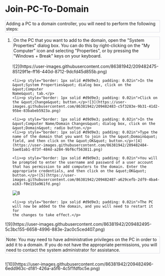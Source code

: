 # Join-PC-To-Domain

<!DOCTYPE html>
<html>
<head>
	
</head>
<body lang="en-US" link="#000080" vlink="#800000" dir="ltr"><p style="border: 1px solid #d9d9e3; padding: 0.02in">
Adding a PC to a domain controller, you will need to perform the
following steps:</p>
<ol>
	<li><p style="border: 1px solid #d9d9e3; padding: 0.02in">On the PC
	that you want to add to the domain, open the &quot;System
	Properties&quot; dialog box. You can do this by right-clicking on
	the &quot;My Computer&quot; icon and selecting &quot;Properties&quot;,
	or by pressing the &quot;Windows + Break&quot; keys on your
	keyboard.</p>![2](https://user-images.githubusercontent.com/86381942/209482475-85129f1e-ff16-440d-8712-9dcfd45d855b.png)

	<li><p style="border: 1px solid #d9d9e3; padding: 0.02in">In the
	&quot;System Properties&quot; dialog box, click on the &quot;Computer
	Name&quot; tab.</p>
	<li><p style="border: 1px solid #d9d9e3; padding: 0.02in">Click on
	the &quot;Change&quot; button.</p>![3](https://user-images.githubusercontent.com/86381942/209482483-c5f3283e-9b31-41d2-95be-83babeb5923a.png)

	<li><p style="border: 1px solid #d9d9e3; padding: 0.02in">In the
	&quot;Computer Name/Domain Changes&quot; dialog box, click on the
	&quot;Domain&quot; radio button.</p>
	<li><p style="border: 1px solid #d9d9e3; padding: 0.02in">Type the
	name of the domain that you want to join in the &quot;Domain&quot;
	field, and then click on the &quot;OK&quot; button.</p>![4](https://user-images.githubusercontent.com/86381942/209482484-5ae01ab1-073f-484d-a284-9bf6cf563811.png)

	<li><p style="border: 1px solid #d9d9e3; padding: 0.02in">You will
	be prompted to enter the username and password of a user account
	that has permission to add computers to the domain. Enter the
	appropriate credentials, and then click on the &quot;OK&quot;
	button.</p>![5](https://user-images.githubusercontent.com/86381942/209482487-a629cefb-2df9-4ba4-a163-f0e155a961fd.png)
![8](https://user-images.githubusercontent.com/86381942/209482492-67c8072f-4a3c-48f7-bc89-b7431b807762.png)

	<li><p style="border: 1px solid #d9d9e3; padding: 0.02in">The PC
	will now be added to the domain, and you will need to restart it for
	the changes to take effect.</p>
</ol>![9](https://user-images.githubusercontent.com/86381942/209482495-5c3bc155-6658-4996-883e-2ac0c5ced407.png)

<p style="border: 1px solid #d9d9e3; padding: 0.02in">Note: You may
need to have administrative privileges on the PC in order to add it
to a domain. If you do not have the appropriate permissions, you will
need to contact the system administrator for assistance.</p>
<p style="line-height: 100%; margin-bottom: 0in"><br/>![10](https://user-images.githubusercontent.com/86381942/209482496-6edd963c-d181-426a-a5f6-4c5f1fdfbc5e.png)


</p>
</body>
</html>
